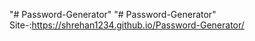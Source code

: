 "# Password-Generator" 
"# Password-Generator" 
Site-:https://shrehan1234.github.io/Password-Generator/
